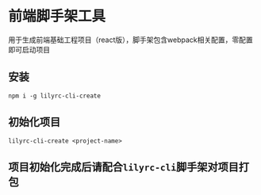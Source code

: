 # 前端脚手架工具
用于生成前端基础工程项目（react版），脚手架包含webpack相关配置，零配置即可启动项目
## 安装
```
npm i -g lilyrc-cli-create
```

## 初始化项目
```
lilyrc-cli-create <project-name>
```

## 项目初始化完成后请配合`lilyrc-cli`脚手架对项目打包
